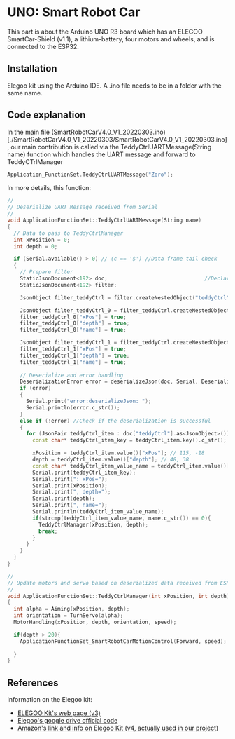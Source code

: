 # UNO: Smart Robot Car

This part is about the Arduino UNO R3 board which has an ELEGOO SmartCar-Shield (v1.1), a lithium-battery, four motors and wheels, and is connected to the ESP32.

## Installation

Elegoo kit using the Arduino IDE. A .ino file needs to be in a folder with the same name.


## Code explanation


In the main file (SmartRobotCarV4.0_V1_20220303.ino)[./SmartRobotCarV4.0_V1_20220303/SmartRobotCarV4.0_V1_20220303.ino], our main contribution is called via the TeddyCtrlUARTMessage(String name) function which handles the UART message and forward to TeddyCTrlManager
```C++
Application_FunctionSet.TeddyCtrlUARTMessage("Zoro");
```

In more details, this function:

```C++
//
// Deserialize UART Message received from Serial
//
void ApplicationFunctionSet::TeddyCtrlUARTMessage(String name)
{
  // Data to pass to TeddyCtrlManager
  int xPosition = 0;
  int depth = 0;

  if (Serial.available() > 0) // (c == '$') //Data frame tail check
  {
    // Prepare filter
    StaticJsonDocument<192> doc;                               //Declare a JsonDocument object, in Stack (static)
    StaticJsonDocument<192> filter;

    JsonObject filter_teddyCtrl = filter.createNestedObject("teddyCtrl");

    JsonObject filter_teddyCtrl_0 = filter_teddyCtrl.createNestedObject("0");
    filter_teddyCtrl_0["xPos"] = true;
    filter_teddyCtrl_0["depth"] = true;
    filter_teddyCtrl_0["name"] = true;

    JsonObject filter_teddyCtrl_1 = filter_teddyCtrl.createNestedObject("1");
    filter_teddyCtrl_1["xPos"] = true;
    filter_teddyCtrl_1["depth"] = true;
    filter_teddyCtrl_1["name"] = true;
    
    // Deserialize and error handling
    DeserializationError error = deserializeJson(doc, Serial, DeserializationOption::Filter(filter)); //Deserialize JSON data from the serial data buffer
    if (error)
    {
      Serial.print("error:deserializeJson: ");
      Serial.println(error.c_str());
    }
    else if (!error) //Check if the deserialization is successful
    {
      for (JsonPair teddyCtrl_item : doc["teddyCtrl"].as<JsonObject>()) {
        const char* teddyCtrl_item_key = teddyCtrl_item.key().c_str(); // "0", "1"

        xPosition = teddyCtrl_item.value()["xPos"]; // 115, -18
        depth = teddyCtrl_item.value()["depth"]; // 48, 38
        const char* teddyCtrl_item_value_name = teddyCtrl_item.value()["name"]; // "unknown", "unknown"
        Serial.print(teddyCtrl_item_key);
        Serial.print(": xPos=");
        Serial.print(xPosition);
        Serial.print(", depth=");
        Serial.print(depth);
        Serial.print(", name=");
        Serial.println(teddyCtrl_item_value_name);
        if(strcmp(teddyCtrl_item_value_name, name.c_str()) == 0){
          TeddyCtrlManager(xPosition, depth);
          break;
        }
      }
    }
  }
}
```

```C++
//
// Update motors and servo based on deserialized data received from ESP
//
void ApplicationFunctionSet::TeddyCtrlManager(int xPosition, int depth)
{
  int alpha = Aiming(xPosition, depth);
  int orientation = TurnServo(alpha);
  MotorHandling(xPosition, depth, orientation, speed);

  if(depth > 20){
    ApplicationFunctionSet_SmartRobotCarMotionControl(Forward, speed);
  
  }
}

```


## References

Information on the Elegoo kit:
 - [ELEGOO Kit's web page (v3)](https://www.elegoo.com/products/elegoo-smart-robot-car-kit-v-3-0-plus)
 - [Elegoo's google drive official code](https://drive.google.com/file/d/1OVjEPiXy-WVvtv_hjAU9QrVyp5uzDlWp/view)
 - [Amazon's link and info on Elegoo Kit (v4, actually used in our project)](https://www.amazon.com/ELEGOO-Tracking-Ultrasonic-Intelligent-Educational/dp/B07KPZ8RSZ)